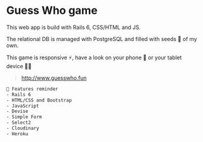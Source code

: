 # Guess Who game

This web app is build with Rails 6, CSS/HTML and JS.

The relational DB is managed with PostgreSQL and filled with seeds 🌱 of my own.

This game is responsive ⚡️, have a look on your phone 📱 or your tablet device 👍🏻

> http://www.guesswho.fun



```bash
📌 Features reminder
- Rails 6
- HTML/CSS and Bootstrap
- JavaScript
- Devise
- Simple Form
- Select2
- Cloudinary
- Heroku
```
